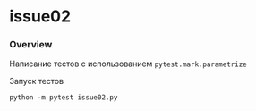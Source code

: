 # issue02

### Overview
Написание тестов с использованием `pytest.mark.parametrize`

Запуск тестов
```shell script
python -m pytest issue02.py
```